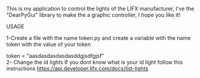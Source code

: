 This is my application to control the lights of the LIFX manufacturer, I've the "DearPyGui" library to make the a graphic controller, I hope you like it!

USAGE

1-Create a file with the name token.py and create a variable with the name token with the value of your token

token = "aasdasdasdasdasddgjsdfgjsf"    
2- Change the id lights
If you dont know what is your id light follow this instructions https://api.developer.lifx.com/docs/list-lights
